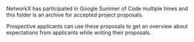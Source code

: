 NetworkX has participated in Google Summer of Code multiple times and this folder is an archive for accepted project proposals.

Prospective applicants can use these proposals to get an overview about expectations from applicants while writing their proposals. 
